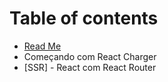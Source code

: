# Table of contents

* [Read Me](README.md)
* Começando com React Charger
* \[SSR\] - React com React Router

